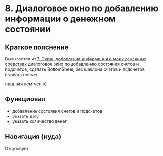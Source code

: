 # 8. Диалоговое окно по добавлению информации о денежном состоянии

## Краткое пояснение

Вызывается из [7. Экран добавления информации о моих денежных средствах](screen_7_add_my_money.md)
диалоговое окно по добавлению состояния счетов и подсчетов, сделать BottomSheet, без шаблона счетов
и подсчетов, вызвать нельзя

(над нижнем меню)

## Функционал

- добавление состояния счетов и подсчетов
- указать дату
- указать количество денег

## Навигация (куда)

Отсутсвует